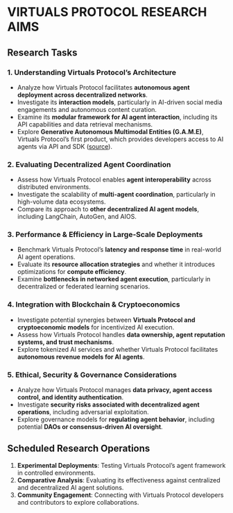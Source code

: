 # VIRTUALS PROTOCOL RESEARCH AIMS

## **Research Tasks**

### **1. Understanding Virtuals Protocol’s Architecture**

- Analyze how Virtuals Protocol facilitates **autonomous agent deployment across decentralized networks**.
- Investigate its **interaction models**, particularly in AI-driven social media engagements and autonomous content curation.
- Examine its **modular framework for AI agent interaction**, including its API capabilities and data retrieval mechanisms.
- Explore **Generative Autonomous Multimodal Entities (G.A.M.E)**, Virtuals Protocol’s first product, which provides developers access to AI agents via API and SDK ([source](https://www.virtuals.io/protocol)).

### **2. Evaluating Decentralized Agent Coordination**

- Assess how Virtuals Protocol enables **agent interoperability** across distributed environments.
- Investigate the scalability of **multi-agent coordination**, particularly in high-volume data ecosystems.
- Compare its approach to **other decentralized AI agent models**, including LangChain, AutoGen, and AIOS.

### **3. Performance & Efficiency in Large-Scale Deployments**

- Benchmark Virtuals Protocol’s **latency and response time** in real-world AI agent operations.
- Evaluate its **resource allocation strategies** and whether it introduces optimizations for **compute efficiency**.
- Examine **bottlenecks in networked agent execution**, particularly in decentralized or federated learning scenarios.

### **4. Integration with Blockchain & Cryptoeconomics**

- Investigate potential synergies between **Virtuals Protocol and cryptoeconomic models** for incentivized AI execution.
- Assess how Virtuals Protocol handles **data ownership, agent reputation systems, and trust mechanisms**.
- Explore tokenized AI services and whether Virtuals Protocol facilitates **autonomous revenue models for AI agents**.

### **5. Ethical, Security & Governance Considerations**

- Analyze how Virtuals Protocol manages **data privacy, agent access control, and identity authentication**.
- Investigate **security risks associated with decentralized agent operations**, including adversarial exploitation.
- Explore governance models for **regulating agent behavior**, including potential **DAOs or consensus-driven AI oversight**.

## **Scheduled Research Operations**

1. **Experimental Deployments**: Testing Virtuals Protocol’s agent framework in controlled environments.
2. **Comparative Analysis**: Evaluating its effectiveness against centralized and decentralized AI agent solutions.
3. **Community Engagement**: Connecting with Virtuals Protocol developers and contributors to explore collaborations.
